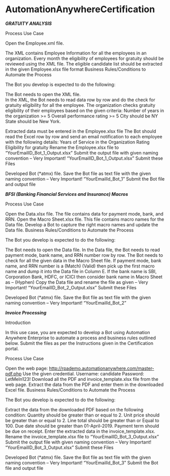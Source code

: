 # AutomationAnywhereCertification

*****************************************GRATUITY ANALYSIS*****************************************

Process Use Case

Open the Employee.xml file.

The XML contains Employee Information for all the employees in an organization.
Every month the eligibility of employees for gratuity should be reviewed using the XML file.
The eligible candidate list should be extracted in the given Employee.xlsx file format
Business Rules/Conditions to Automate the Process

The Bot you develop is expected to do the following:

The Bot needs to open the XML file.  
In the XML, the Bot needs to read data row by row and do the check for gratuity eligibility for all the employee.
The organization checks gratuity eligibility of their employees based on the given criteria:
Number of years in the organization >= 5
Overall performance rating >= 5
City should be NY
State should be New York.
 

Extracted data must be entered in the Employee.xlsx file
The Bot should read the Excel row by row and send an email notification to each employee with the following details:
Years of Service in the Organization
Rating
Eligibility for gratuity
Rename the Employee.xlsx file to “YourEmailID_Bot_1_Output.xlsx”
Submit the output file with given naming convention – Very Important!
“YourEmailID_Bot_1_Output.xlsx”
Submit these Files

Developed Bot (*atmx) file.
Save the Bot file as text file with the given naming convention – Very Important!
“YourEmailId_Bot_1”
Submit the Bot file and output file

*************************BFSI (Banking Financial Services and Insurance) Macros*************************

Process Use Case

Open the Data.xlsx file.
The file contains data for payment mode, bank, and RRN.
Open the Macro Sheet.xlsx file.
This file contains macro names for the Data file.
Develop a Bot to capture the right macro names and update the Data file.
Business Rules/Conditions to Automate the Process

The Bot you develop is expected to do the following:

The Bot needs to open the Data file.
In the Data file, the Bot needs to read payment mode, bank name, and RRN number row by row.
The Bot needs to check for all the given data in the Macro Sheet file.
If payment mode, bank name, and RRN number is a (Match) (Valid) then pick up the first macro name and dump it into the Data file in Column E.
If the bank name is SBI, Corporation Bank, HDFC, or ICICI then consider bank name in Macro Sheet as – (Hyphen)
Copy the Data file and rename the file as given – Very Important!
“YourEmailID_Bot_2_Output.xlsx”
Submit these Files

Developed Bot (*atmx) file.
Save the Bot file as text file with the given naming convention – Very Important!
“YourEmailId_Bot_2”

*****************************************Invoice Processing*****************************************

Introduction

In this use case, you are expected to develop a Bot using Automation Anywhere Enterprise to automate a process and business rules outlined below. Submit the files as per the Instructions given in the Certification portal.

Process Use Case

Open the web page: http://rpademo.automationanywhere.com/master-pdf.php
Use the given credential.
Username: candidate
Password: LetMeIn123!
Download all the PDF and invoice_template.xlsx file from the web page.
Extract the data from the PDF and enter them in the downloaded Excel file.
Business Rules/Conditions to Automate the Process

The Bot you develop is expected to do the following:

Extract the data from the downloaded PDF based on the following condition:
Quantity should be greater than or equal to 2.
Unit price should be greater than or equal to 2.
Line total should be greater than or Equal to 100.
Due date should be greater than 01-April-2019.
Payment term should be due on receipt.
Enter the extracted data in the invoice_template.xlsx.
Rename the invoice_template.xlsx file to “YourEmailID_Bot_3_Output.xlsx”
Submit the output file with given naming convention – Very Important!
“YourEmailID_Bot_3_Output.xlsx”
Submit these Files

Developed Bot (*atmx) file.
Save the Bot file as text file with the given naming convention – Very Important!
“YourEmailId_Bot_3”
Submit the Bot file and output file
